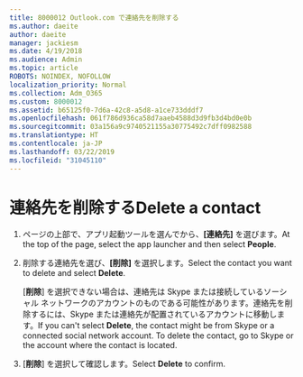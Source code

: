 ```yaml
---
title: 8000012 Outlook.com で連絡先を削除する
ms.author: daeite
author: daeite
manager: jackiesm
ms.date: 4/19/2018
ms.audience: Admin
ms.topic: article
ROBOTS: NOINDEX, NOFOLLOW
localization_priority: Normal
ms.collection: Adm_O365
ms.custom: 8000012
ms.assetid: b65125f0-7d6a-42c8-a5d8-a1ce733dddf7
ms.openlocfilehash: 061f786d936ca58d7aaeb4588d3d9fb3d4bd0e0b
ms.sourcegitcommit: 03a156a9c9740521155a30775492c7dff0982588
ms.translationtype: HT
ms.contentlocale: ja-JP
ms.lasthandoff: 03/22/2019
ms.locfileid: "31045110"
---
```

# <a name="delete-a-contact"></a><span data-ttu-id="2c734-102">連絡先を削除する</span><span class="sxs-lookup"><span data-stu-id="2c734-102">Delete a contact</span></span>

1. <span data-ttu-id="2c734-103">ページの上部で、アプリ起動ツールを選んでから、**[連絡先]** を選びます。</span><span class="sxs-lookup"><span data-stu-id="2c734-103">At the top of the page, select the app launcher  and then select **People**.</span></span> 
    
2. <span data-ttu-id="2c734-104">削除する連絡先を選び、**[削除]** を選択します。</span><span class="sxs-lookup"><span data-stu-id="2c734-104">Select the contact you want to delete and select **Delete**.</span></span>
    
    <span data-ttu-id="2c734-p101">[**削除**] を選択できない場合は、連絡先は Skype または接続しているソーシャル ネットワークのアカウントのものである可能性があります。連絡先を削除するには、Skype または連絡先が配置されているアカウントに移動します。</span><span class="sxs-lookup"><span data-stu-id="2c734-p101">If you can't select **Delete**, the contact might be from Skype or a connected social network account. To delete the contact, go to Skype or the account where the contact is located.</span></span>
    
3. <span data-ttu-id="2c734-107">[**削除**] を選択して確認します。</span><span class="sxs-lookup"><span data-stu-id="2c734-107">Select **Delete** to confirm.</span></span> 
    

